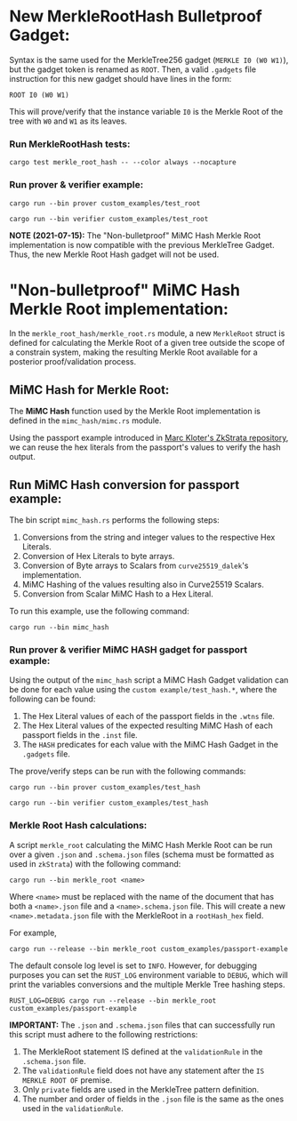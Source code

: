 # New MerkleRootHash Bulletproof Gadget:
Syntax is the same used for the MerkleTree256 gadget (`MERKLE I0 (W0 W1)`), but the gadget token is renamed as `ROOT`.
Then, a valid `.gadgets` file instruction for this new gadget should have lines in the form:
```
ROOT I0 (W0 W1)
```
This will prove/verify that the instance variable `I0` is the Merkle Root of the tree with `W0` and `W1` as its leaves.

### Run MerkleRootHash tests:
```
cargo test merkle_root_hash -- --color always --nocapture
```

### Run prover & verifier example:

```
cargo run --bin prover custom_examples/test_root
```
```
cargo run --bin verifier custom_examples/test_root
```

**NOTE (2021-07-15):** The "Non-bulletproof" MiMC Hash Merkle Root implementation is now compatible with 
the previous MerkleTree Gadget. Thus, the new Merkle Root Hash gadget will not be used. 


# "Non-bulletproof" MiMC Hash Merkle Root implementation:

In the `merkle_root_hash/merkle_root.rs` module, a new `MerkleRoot` struct is defined
for calculating the Merkle Root of a given tree outside the scope of a constrain system,
making the resulting Merkle Root available for a posterior proof/validation process. 

## MiMC Hash for Merkle Root:

The **MiMC Hash** function used by the Merkle Root implementation is defined in the `mimc_hash/mimc.rs` module.

Using the passport example introduced in [Marc Kloter's ZkStrata repository](https://github.com/MarcKloter/zkStrata/tree/master/examples/passport), we can reuse the hex literals from the passport's values 
to verify the hash output.

## Run MiMC Hash conversion for passport example:

The bin script `mimc_hash.rs` performs the following steps: 
1. Conversions from the string and integer values to the respective Hex Literals.
2. Conversion of Hex Literals to byte arrays.
3. Conversion of Byte arrays to Scalars from `curve25519_dalek`'s implementation.
4. MiMC Hashing of the values resulting also in Curve25519 Scalars.
5. Conversion from Scalar MiMC Hash to a Hex Literal.

To run this example, use the following command:
```
cargo run --bin mimc_hash
```

### Run prover & verifier MiMC HASH gadget for passport example:
Using the output of the `mimc_hash` script a MiMC Hash Gadget validation can be done
for each value using the `custom example/test_hash.*`, where the following can be found:

1. The Hex Literal values of each of the passport fields in the `.wtns` file.
2. The Hex Literal values of the expected resulting MiMC Hash of each passport fields in the `.inst` file.
3. The `HASH` predicates for each value with the MiMC Hash Gadget in the `.gadgets` file. 

The prove/verify steps can be run with the following commands:
```
cargo run --bin prover custom_examples/test_hash
```
```
cargo run --bin verifier custom_examples/test_hash
```

### Merkle Root Hash calculations:

A script `merkle_root` calculating the MiMC Hash Merkle Root can be run over a given
`.json` and `.schema.json` files (schema must be formatted as used in `zkStrata`) with the following command:

```
cargo run --bin merkle_root <name>
```

Where `<name>` must be replaced with the name of the document that has both a `<name>.json` file and a `<name>.schema.json` file.
This will create a new `<name>.metadata.json` file with the MerkleRoot in a `rootHash_hex` field.

For example,

```
cargo run --release --bin merkle_root custom_examples/passport-example
```

The default console log level is set to `INFO`. However, for debugging purposes you can set the `RUST_LOG` environment variable
to `DEBUG`, which will print the variables conversions and the multiple Merkle Tree hashing steps.
```
RUST_LOG=DEBUG cargo run --release --bin merkle_root custom_examples/passport-example
```

**IMPORTANT:** The `.json` and `.schema.json` files that can successfully run this script
must adhere to the following restrictions:
1. The MerkleRoot statement IS defined at the `validationRule` in the `.schema.json` file.
2. The `validationRule` field does not have any statement after the `IS MERKLE ROOT OF` premise.
3. Only `private` fields are used in the MerkleTree pattern definition.
4. The number and order of fields in the `.json` file is the same as the ones used in the `validationRule`.